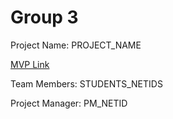 # Group 3
Project Name: PROJECT_NAME

[MVP Link](https://docs.google.com/document/d/10jAiRhCSWI7WKXYbggDqzmjdqGPYi_HI/edit?usp=sharing&ouid=101158586996738805793&rtpof=true&sd=true)

Team Members: STUDENTS_NETIDS

Project Manager: PM_NETID
